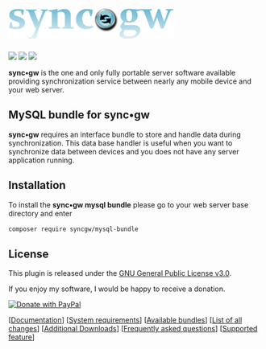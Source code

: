 # ![picture logo](https://github.com/syncgw/gui-bundle/blob/master/assets/syncgw.png "sync•gw") #
 
![](https://img.shields.io/packagist/v/syncgw/mysql-bundle.svg)
![](https://img.shields.io/packagist/l/syncgw/mysql-bundle.svg)
![](https://img.shields.io/packagist/dt/syncgw/mysql-bundle.svg)
 
**sync•gw** is the one and only fully portable server software available providing synchronization service between nearly any mobile device and your web server.

## MySQL bundle for sync•gw ##
**sync•gw** requires an interface bundle to store and handle data during synchronization. 
This data base handler is useful when you want to synchronize data between devices and you does not have any server application running.

## Installation ##
To install the **sync•gw mysql bundle** please go to your web server base directory and enter

```bash
composer require syncgw/mysql-bundle
```

## License ##
This plugin is released under the [GNU General Public License v3.0](./LICENSE).

If you enjoy my software, I would be happy to receive a donation.

<a href="https://www.paypal.com/donate/?hosted_button_id=DS6VK49NAFHEQ" target="_blank" rel="noopener">
  <img src="https://www.paypalobjects.com/en_US/DK/i/btn/btn_donateCC_LG.gif" alt="Donate with PayPal"/>
</a>


[[Documentation](https://github.com/syncgw/doc-bundle/blob/master/README.md)]
[[System requirements](https://github.com/syncgw/doc-bundle/blob/master/PreReqs.md)] 
[[Available bundles](https://github.com/syncgw/doc-bundle/blob/master/Packages.md)] 
[[List of all changes](https://github.com/syncgw/doc-bundle/blob/master/Changes.md)] 
[[Additional Downloads](https://github.com/syncgw/doc-bundle/blob/master/Downloads.md)] 
[[Frequently asked questions](https://github.com/syncgw/doc-bundle/blob/master/FAQ.md)] 
[[Supported feature](https://github.com/syncgw/doc-bundle/blob/master/Features.md)]
